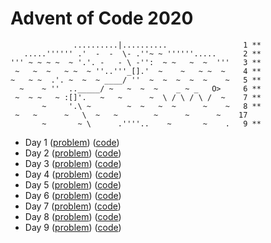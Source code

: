 # Advent of Code 2020

```
              ..........|..........                 1 **
   .....'''''' .'  -  -  \- .''~ ~ ''''''.....      2 **
''' ~ ~ ~ ~  ~ '.'. -   - \ -'':  ~ ~   ~  ~  '''   3 **
 ~   ~  ~   ~ ~  ~ ''..'''_[].'  ~    ~   ~ ~  ~    4 **
~   ~ ~  .'. ~  ~  ~ ____/ ''  ~  ~  ~  ~  ~    ~   5 **
  ~    ~ ''  .._____/ ~   ~  ~  ~    _ ~ _   O>     6 **
 ~  ~ ~   ~ :[]'.   ~   ~      ~  \ / \ / \ /  ~    7 **
       ~     '.\ ~        ~  ~   ~  ~      ~    ~   8 **
 ~   ~      ~   \  ~   ~        ~      ~      ~    17 
       ~       ~ \      .''''..    ~       ~    .   9 **
```

- Day 1 ([problem](day1.md)) ([code](day1.js))
- Day 2 ([problem](day2.md)) ([code](day2.js))
- Day 3 ([problem](day3.md)) ([code](day3.js))
- Day 4 ([problem](day4.md)) ([code](day4.js))
- Day 5 ([problem](day5.md)) ([code](day5.js))
- Day 6 ([problem](day6.md)) ([code](day6.js))
- Day 7 ([problem](day7.md)) ([code](day7.js))
- Day 8 ([problem](day8.md)) ([code](day8.js))
- Day 9 ([problem](day9.md)) ([code](day9.js))